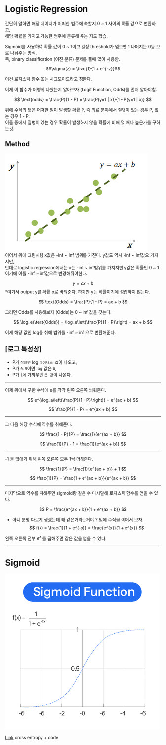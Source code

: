 # Logistic Regression
간단히 말하면 해당 데이터가 어떠한 범주에 속할지 0 ~ 1 사이의 확률 값으로 변환하고,   
해당 확률을 가지고 가능한 범주에 분류해 주는 지도 학습.

Sigmoid를 사용하여 확률 값이 0 ~ 1이고 일정 threshold가 넘으면 1 나머지는 0등 으로 나눠주는 방식.   
즉, binary classification (이진 분류) 문제를 풀때 많이 사용함.   

$$\sigma(z) = \frac{1}{1 + e^{-z}}$$

이건 로지스틱 함수 또는 시그모이드라고 칭한다.   

이제 이 함수가 어떻게 나왔는지 알아보자 (Logit Function, Odds)를 먼저 알아야함.   

$$
\text{odds} = \frac{P}{1 - P} = \frac{P(y=1 | x)}{1 - P(y=1 | x)}
$$

위에 수식의 뜻은 어떠한 일이 발생할 확률 P, 즉 의료 분야에서 질병이 있는 경우 P, 없는 경우 1 - P.   
이들 중에서 질병이 있는 경우 확률이 발생하지 않을 확률에 비해 몇 배나 높은가를 구하는것.   


## Method
![linear regression](images/linear_regression.png)   
이어서 위에 그림처럼 x값은 -inf ~ inf 범위를 가진다. y값도 역시 -inf ~ inf값으 가지지만,   
반대로 logistic regression에서는 x는 -inf ~ inf범위를 가지지만 y값은 확률인 0 ~ 1이기에 이를 -inf ~ inf값으로 변경해줘야한다.


$$y = ax + b$$
*여기서 output y를 확률 p로 바꿔준다. 하지만 y는 확률이기에 성립하지 않는다.   

$$
\text{Odds} = \frac{P}{1 - P} = ax + b
$$
 
그러면 Odds를 사용해보자 (Odds)는 0 ~ inf 값을 갖는다.   

$$
\log_e(\text{Odds}) = \log_e\left(\frac{P}{1 - P}\right) = ax + b
$$

이제 해당 값인 log를 취해 범위를 -inf ~ inf 으로 변환해준다. 

## [로그 특성상]   
+ P가 `작으면` log  `마이너스 값`이 나오고,   
+ P가 `0.5`이면 log 값은 `0`,   
+ P가 `1에` 가까우면 `큰 값`이 나온다.   

---

이제 위에서 구한 수식에 e를 각각 왼쪽 오른쪽 씌워준다. 

$$
e^{\log_a\left(\frac{P}{1 - P}\right)} = e^{ax + b}
$$

$$
\frac{P}{1 - P} = e^{ax + b}
$$
 
---   
그 다음 해당 수식에 역수를 취해준다.

$$
\frac{1 - P}{P} = \frac{1}{e^{ax + b}}
$$

$$
\frac{1}{P} - 1 = \frac{1}{e^{ax + b}}
$$

---  

-1 을 없애기 위해 왼쪽 오른쪽 모두 1씩 더해준다. 

$$
\frac{1}{P} = \frac{1}{e^{ax + b}} + 1
$$

$$
\frac{1}{P} = \frac{1 + e^{ax + b}}{e^{ax + b}}
$$
 
---   

마지막으로 역수를 취해주면 sigmoid랑 같은 수 다시말해 로지스틱 함수를 얻을 수 있다.     

$$
P = \frac{e^{ax + b}}{1 + e^{ax + b}}
$$

* 아니 분명 다르게 생겼는데 왜 같은거라는거야 ? 밑에 수식을 이어서 보자.   
$$
f(x) = \frac{1}{1 + e^{-x}} = \frac{e^{x}}{1 + e^{x}}
$$

왼쪽 오른쪽 전부 $e^{x}$ 를 곱해주면 같은 값을 얻을 수 있다.

---
# Sigmoid
<img src="images/sigmoid.png" alt="Sigmoid" width="500"/>


[Link](https://pinkwink.kr/1383) cross entropy + code
